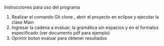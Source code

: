 Instrucciones para uso del programa
1) Realizar el comando Git clone , abrir el proyecto 
   en eclipse y ejecutar  la clase Main
2) Ingresar la cadena a evaluar, la gramática sin 
   espacios y en el formatos especificado (ver documento pdf para ejemplo)
3) Oprimir boton evaluar para obtener resultados
